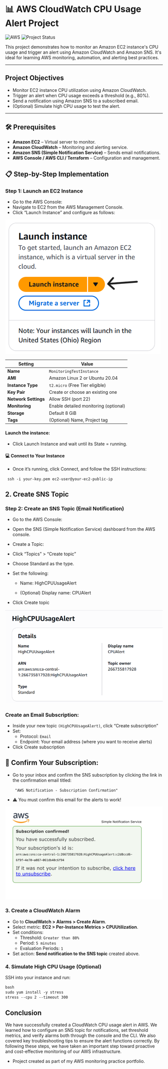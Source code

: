 
# 📊 AWS CloudWatch CPU Usage Alert Project
![AWS](https://img.shields.io/badge/Built%20with-AWS-orange?style=flat&logo=amazonaws)
![Project Status](https://img.shields.io/badge/status-in--progress-yellow)

This project demonstrates how to monitor an Amazon EC2 instance's CPU usage and trigger an alert using Amazon CloudWatch and Amazon SNS. It's ideal for learning AWS monitoring, automation, and alerting best practices.

---

## Project Objectives

- Monitor EC2 instance CPU utilization using Amazon CloudWatch.
- Trigger an alert when CPU usage exceeds a threshold (e.g., 80%).
- Send a notification using Amazon SNS to a subscribed email.
- (Optional) Simulate high CPU usage to test the alert.

---

## 🛠️ Prerequisites

- **Amazon EC2** – Virtual server to monitor.
- **Amazon CloudWatch** – Monitoring and alerting service.
- **Amazon SNS (Simple Notification Service)** – Sends email notifications.
- **AWS Console / AWS CLI / Terraform** – Configuration and management.

## 📋 Step-by-Step Implementation
  
### Step 1: Launch an EC2 Instance    
- Go to the AWS Console:
- Navigate to EC2 from the AWS Management Console.
-  Click “Launch Instance” and configure as follows:
  
  ![image alt](https://github.com/Juniorklb/AWS-CPU-cloudwatch-usage-alert/blob/48aec178d0986b93e5d9f3d242cbef4571d45aca/image/EC2.PNG)

| Setting                  | Value                           |
|--------------------------|---------------------------------|
| **Name**                 | `MonitoringTestInstance`        |
| **AMI**                  | Amazon Linux 2 or Ubuntu 20.04  |
| **Instance Type**        | `t2.micro` (Free Tier eligible) |
| **Key Pair**             | Create or choose an existing one |
| **Network Settings**     | Allow SSH (port 22)             |
| **Monitoring**           | Enable detailed monitoring (optional) |
| **Storage**              | Default 8 GiB                   |
| **Tags**                 | (Optional) Name, Project tag    |

#### Launch the instance:
- Click Launch Instance and wait until its State = running.

#### 💻 Connect to Your Instance
- Once it’s running, click Connect, and follow the SSH instructions:

 `` ssh -i your-key.pem ec2-user@your-ec2-public-ip``

## 2. Create SNS Topic
### Step 2: Create an SNS Topic (Email Notification)
- Go to the AWS Console:
- Open the SNS (Simple Notification Service) dashboard from the AWS console.

- Create a Topic:
- Click “Topics” > “Create topic”

- Choose Standard as the type.

- Set the following:

    - Name: HighCPUUsageAlert

    - (Optional) Display name: CPUAlert
- Click Create topic
  
![image alt](https://github.com/Juniorklb/AWS-CPU-cloudwatch-usage-alert/blob/2434d33a3e419f0b7351dbf50a13f347366a4704/image/SNNS.PNG)

### Create an Email Subscription:
- Inside your new topic ``(HighCPUUsageAlert)``, click “Create subscription”
- Set:
   - Protocol: ``Email``
   - Endpoint: Your email address (where you want to receive alerts)
- Click Create subscription

## 📩 Confirm Your Subscription:

- Go to your inbox and confirm the SNS subscription by clicking the link in the confirmation email titled:

    `` "AWS Notification - Subscription Confirmation"``

- ⚠️ You must confirm this email for the alerts to work!
  
 ![image alt  width="400" ](https://github.com/Juniorklb/AWS-CPU-cloudwatch-usage-alert/blob/a6d533a9c1a667080f5f3568a4aa1b9326c3f831/image/IMG_6838.jpeg) 
 
### 3. Create a CloudWatch Alarm
- Go to **CloudWatch > Alarms > Create Alarm**.
- Select metric: **EC2 > Per-Instance Metrics > CPUUtilization**.
- Set conditions:
  - Threshold: `Greater than 80%`
  - Period: `5 minutes`
  - Evaluation Periods: `1`
- Set action: **Send notification to the SNS topic** created above.

### 4. Simulate High CPU Usage (Optional)
SSH into your instance and run:
     
    bash
    sudo yum install -y stress
    stress --cpu 2 --timeout 300

## Conclusion

We have successfully created a CloudWatch CPU usage alert in AWS. We learned how to configure an SNS topic for notifications, set threshold metrics, and verify alarms both through the console and the CLI. We also covered key troubleshooting tips to ensure the alert functions correctly. By following these steps, we have taken an important step toward proactive and cost-effective monitoring of our AWS infrastructure.

- Project created as part of my AWS monitoring practice portfolio.
